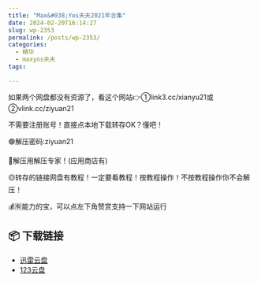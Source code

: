 ```yaml
---
title: "Max&#038;Yos夫夫2021年合集"
date: 2024-02-20T16:14:27
slug: wp-2353
permalink: /posts/wp-2353/
categories:
  - 精华
  - maxyos夫夫
tags:

---
```


如果两个网盘都没有资源了，看这个网站👉①link3.cc/xianyu21或②vlink.cc/ziyuan21

不需要注册账号！直接点本地下载转存OK？懂吧！

🟢解压密码:ziyuan21

🔵解压用解压专家！(应用商店有)

🟡转存的链接网盘有教程！一定要看教程！按教程操作！不按教程操作你不会解压！

💰🈶能力的宝，可以点左下角赞赏支持一下网站运行

## 📦 下载链接
- [迅雷云盘](https://blziyuan21.com/pay-download/2353?key=aa12c44de1&down_id=0)
- [123云盘](https://blziyuan21.com/pay-download/2353?key=aa12c44de1&down_id=1)

